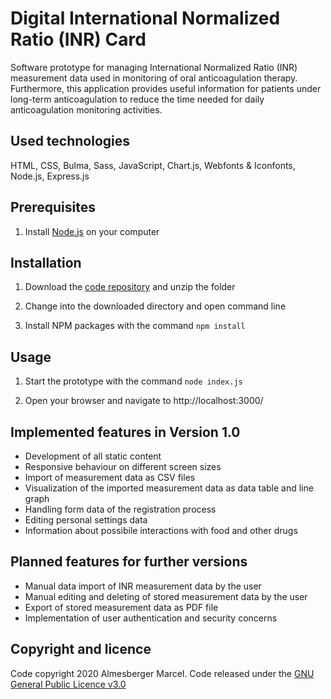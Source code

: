 # Digital International Normalized Ratio (INR) Card
Software prototype for managing International Normalized Ratio (INR) measurement data used in monitoring of oral anticoagulation therapy. Furthermore, this application provides useful information for patients under long-term anticoagulation to reduce the time needed for daily anticoagulation monitoring activities.

## Used technologies

HTML, CSS, Bulma, Sass, JavaScript, Chart.js, Webfonts & Iconfonts, Node.js, Express.js

## Prerequisites

1. Install [Node.js](https://nodejs.org/en/) on your computer

## Installation

1. Download the [code repository](https://github.com/marcelalmesberger/Digital-INR-Card/archive/master.zip) and unzip the folder

2. Change into the downloaded directory and open command line

3. Install NPM packages with the command
`npm install`

## Usage

1. Start the prototype with the command
`node index.js`

2. Open your browser and navigate to http://localhost:3000/

## Implemented features in Version 1.0
* Development of all static content
* Responsive behaviour on different screen sizes
* Import of measurement data as CSV files
* Visualization of the imported measurement data as data table and line graph
* Handling form data of the registration process
* Editing personal settings data
* Information about possibile interactions with food and other drugs

## Planned features for further versions
* Manual data import of INR measurement data by the user
* Manual editing and deleting of stored measurement data by the user
* Export of stored measurement data as PDF file
* Implementation of user authentication and security concerns

## Copyright and licence
Code copyright 2020 Almesberger Marcel. Code released under the 
[GNU General Public Licence v3.0](https://github.com/marcelalmesberger/Masterthesis-INR-Application/blob/master/LICENSE)
